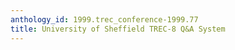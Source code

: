 ```yaml
---
anthology_id: 1999.trec_conference-1999.77
title: University of Sheffield TREC-8 Q&A System
---
```

